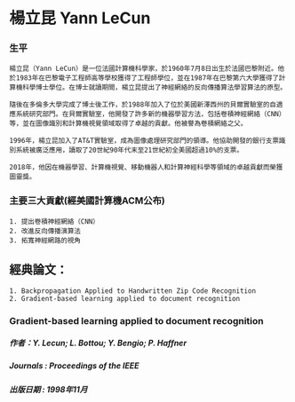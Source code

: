 # 楊立昆 Yann LeCun

### 生平
```
楊立昆（Yann LeCun）是一位法國計算機科學家，於1960年7月8日出生於法國巴黎附近。他於1983年在巴黎電子工程師高等學校獲得了工程師學位，並在1987年在巴黎第六大學獲得了計算機科學博士學位。在博士就讀期間，楊立昆提出了神經網絡的反向傳播算法學習算法的原型。

隨後在多倫多大學完成了博士後工作，於1988年加入了位於美國新澤西州的貝爾實驗室的自適應系統研究部門。在貝爾實驗室，他開發了許多新的機器學習方法，包括卷積神經網絡（CNN）等，並在圖像識別和計算機視覺領域取得了卓越的貢獻。他被譽為卷積網絡之父。

1996年，楊立昆加入了AT&T實驗室，成為圖像處理研究部門的領導。他協助開發的銀行支票識別系統被廣泛應用，讀取了20世紀90年代末至21世紀初全美國超過10%的支票。

2018年，他因在機器學習、計算機視覺、移動機器人和計算神經科學等領域的卓越貢獻而榮獲圖靈獎。
```
### 主要三大貢獻(經美國計算機ACM公布)
```
1. 提出卷積神經網絡（CNN）
2. 改進反向傳播演算法
3. 拓寬神經網路的視角
```
## 經典論文：
```
1. Backpropagation Applied to Handwritten Zip Code Recognition
2. Gradient-based learning applied to document recognition
```
### Gradient-based learning applied to document recognition
##### 作者：Y. Lecun; L. Bottou; Y. Bengio; P. Haffner
##### Journals : Proceedings of the IEEE
##### 出版日期 : 1998年11月
```



